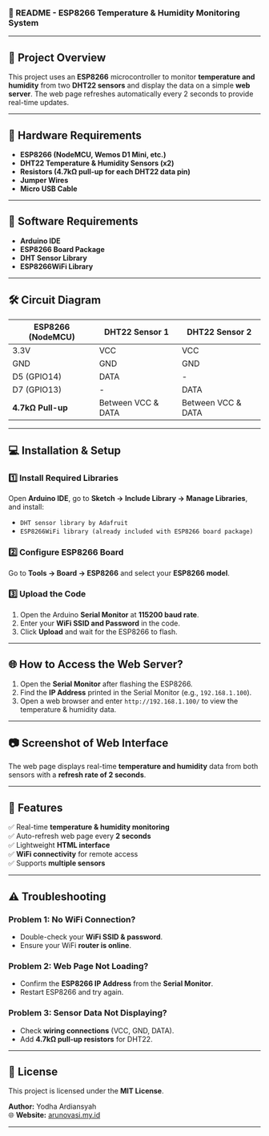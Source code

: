 ### **📌 README - ESP8266 Temperature & Humidity Monitoring System**  

---

## **📖 Project Overview**  
This project uses an **ESP8266** microcontroller to monitor **temperature and humidity** from two **DHT22 sensors** and display the data on a simple **web server**. The web page refreshes automatically every 2 seconds to provide real-time updates.

---

## **🔧 Hardware Requirements**  
- **ESP8266 (NodeMCU, Wemos D1 Mini, etc.)**  
- **DHT22 Temperature & Humidity Sensors (x2)**  
- **Resistors (4.7kΩ pull-up for each DHT22 data pin)**  
- **Jumper Wires**  
- **Micro USB Cable**  

---

## **📜 Software Requirements**  
- **Arduino IDE**  
- **ESP8266 Board Package**  
- **DHT Sensor Library**  
- **ESP8266WiFi Library**  

---

## **🛠️ Circuit Diagram**  
| **ESP8266 (NodeMCU)** | **DHT22 Sensor 1** | **DHT22 Sensor 2** |
|----------------------|-----------------|-----------------|
| 3.3V               | VCC             | VCC             |
| GND               | GND             | GND             |
| D5 (GPIO14)       | DATA            | -               |
| D7 (GPIO13)       | -               | DATA            |
| **4.7kΩ Pull-up** | Between VCC & DATA | Between VCC & DATA |

---

## **💻 Installation & Setup**  
### **1️⃣ Install Required Libraries**  
Open **Arduino IDE**, go to **Sketch → Include Library → Manage Libraries**, and install:  
- `DHT sensor library by Adafruit`
- `ESP8266WiFi library (already included with ESP8266 board package)`

### **2️⃣ Configure ESP8266 Board**  
Go to **Tools → Board → ESP8266** and select your **ESP8266 model**.

### **3️⃣ Upload the Code**  
1. Open the Arduino **Serial Monitor** at **115200 baud rate**.  
2. Enter your **WiFi SSID and Password** in the code.  
3. Click **Upload** and wait for the ESP8266 to flash.  

---

## **🌐 How to Access the Web Server?**  
1. Open the **Serial Monitor** after flashing the ESP8266.  
2. Find the **IP Address** printed in the Serial Monitor (e.g., `192.168.1.100`).  
3. Open a web browser and enter `http://192.168.1.100/` to view the temperature & humidity data.

---

## **📷 Screenshot of Web Interface**  
The web page displays real-time **temperature and humidity** data from both sensors with a **refresh rate of 2 seconds**.

---

## **🚀 Features**  
✅ Real-time **temperature & humidity monitoring**  
✅ Auto-refresh web page every **2 seconds**  
✅ Lightweight **HTML interface**  
✅ **WiFi connectivity** for remote access  
✅ Supports **multiple sensors**  

---

## **⚠️ Troubleshooting**  
### **Problem 1: No WiFi Connection?**  
- Double-check your **WiFi SSID & password**.  
- Ensure your WiFi **router is online**.  

### **Problem 2: Web Page Not Loading?**  
- Confirm the **ESP8266 IP Address** from the **Serial Monitor**.  
- Restart ESP8266 and try again.  

### **Problem 3: Sensor Data Not Displaying?**  
- Check **wiring connections** (VCC, GND, DATA).  
- Add **4.7kΩ pull-up resistors** for DHT22.  

---

## **📜 License**  
This project is licensed under the **MIT License**.  

**Author:** Yodha Ardiansyah  
🌐 **Website:** [arunovasi.my.id](https://arunovasi.my.id)  

---
